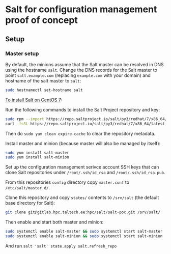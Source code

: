 # Salt for configuration management proof of concept

## Setup 

### Master setup

By default, the minions assume that the Salt master can be resolved in DNS using the hostname `salt`. Change the DNS records for the Salt master to point `salt.example.com` (replacing `example.com` with your domain) and hostname of the salt master to `salt`: 

```bash
sudo hostnamectl set-hostname salt
```

[To install Salt on CentOS 7](https://docs.saltproject.io/salt/install-guide/en/latest/topics/install-by-operating-system/centos.html#install-onedir-packages-of-salt-on-centos-7):

Run the following commands to install the Salt Project repository and key:

```bash
sudo rpm --import https://repo.saltproject.io/salt/py3/redhat/7/x86_64/latest/SALTSTACK-GPG-KEY.pub
curl -fsSL https://repo.saltproject.io/salt/py3/redhat/7/x86_64/latest.repo | sudo tee /etc/yum.repos.d/salt.repo
```

Then do `sudo yum clean expire-cache` to clear the repository metadata.

Install master and minion (because master will also be managed by itself): 

```bash
sudo yum install salt-master
sudo yum install salt-minion
```

Set up the configuration management serivce account SSH keys that can clone Salt repositories under `/root/.ssh/id_rsa` and `/root/.ssh/id_rsa.pub`. 

From this repositories `config` directory copy `master.conf` to `/etc/salt/master.d/`.

Clone this repository and copy `states/` contents to `/srv/salt` (the default base directory for Salt):

```bash
git clone git@gitlab.hpc.taltech.ee:hpc/salt/salt-poc.git /srv/salt/
```

Then enable and start both master and minion:

```bash
sudo systemctl enable salt-master && sudo systemctl start salt-master
sudo systemctl enable salt-minion && sudo systemctl start salt-minion
```

And run `salt 'salt' state.apply salt.refresh_repo`